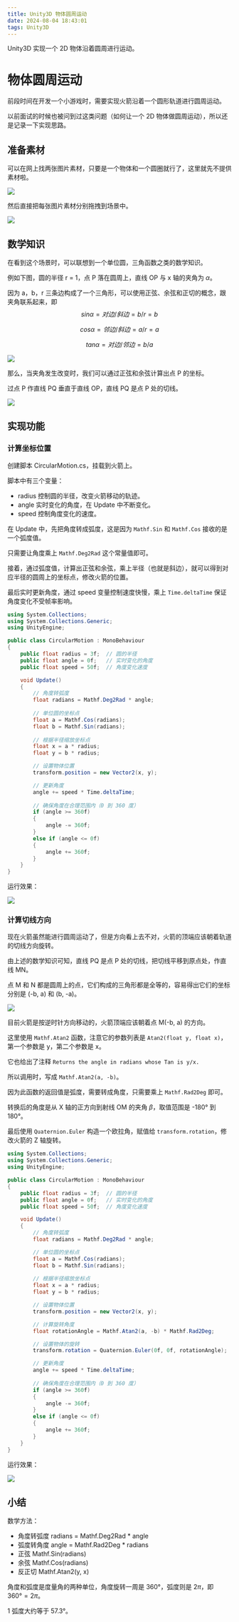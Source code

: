 ```yaml
---
title: Unity3D 物体圆周运动
date: 2024-08-04 18:43:01
tags: Unity3D
---
```


Unity3D 实现一个 2D 物体沿着圆周进行运动。

<!--more-->

# 物体圆周运动

前段时间在开发一个小游戏时，需要实现火箭沿着一个圆形轨道进行圆周运动。

以前面试的时候也被问到过这类问题（如何让一个 2D 物体做圆周运动），所以还是记录一下实现思路。

## 准备素材

可以在网上找两张图片素材，只要是一个物体和一个圆圈就行了，这里就先不提供素材啦。

![](../images/unity-circular-motion/准备素材.png)

然后直接把每张图片素材分别拖拽到场景中。

![](../images/unity-circular-motion/拖到场景.png)

## 数学知识

在看到这个场景时，可以联想到一个单位圆，三角函数之类的数学知识。

例如下图，圆的半径 r = 1，点 P 落在圆周上，直线 OP 与 x 轴的夹角为 $α$。

因为 a，b，r 三条边构成了一个三角形，可以使用正弦、余弦和正切的概念，跟夹角联系起来，即
$$
sin α = 对边/斜边 = b/r = b
$$

$$
cos α = 邻边/斜边 = a/r = a
$$

$$
tan α = 对边/邻边 = b/a
$$



![](../images/unity-circular-motion/数学知识.png)

那么，当夹角发生改变时，我们可以通过正弦和余弦计算出点 P 的坐标。

过点 P 作直线 PQ 垂直于直线 OP，直线 PQ 是点 P 处的切线。

![](../images/unity-circular-motion/数学知识切线.png)

## 实现功能

### 计算坐标位置

创建脚本 CircularMotion.cs，挂载到火箭上。

脚本中有三个变量：

- radius 控制圆的半径，改变火箭移动的轨迹。
- angle 实时变化的角度，在 Update 中不断变化。
- speed 控制角度变化的速度。

在 Update 中，先把角度转成弧度，这是因为 `Mathf.Sin` 和 `Mathf.Cos` 接收的是一个弧度值。

只需要让角度乘上 `Mathf.Deg2Rad` 这个常量值即可。

接着，通过弧度值，计算出正弦和余弦，乘上半径（也就是斜边），就可以得到对应半径的圆周上的坐标点，修改火箭的位置。

最后实时更新角度，通过 speed 变量控制速度快慢，乘上 `Time.deltaTime` 保证角度变化不受帧率影响。

```csharp
using System.Collections;
using System.Collections.Generic;
using UnityEngine;

public class CircularMotion : MonoBehaviour
{
    public float radius = 3f;  // 圆的半径
    public float angle = 0f;   // 实时变化的角度
    public float speed = 50f;  // 角度变化速度

    void Update()
    {
        // 角度转弧度
        float radians = Mathf.Deg2Rad * angle;
        
        // 单位圆的坐标点
        float a = Mathf.Cos(radians);
        float b = Mathf.Sin(radians);
        
        // 根据半径缩放坐标点
        float x = a * radius;
        float y = b * radius;

        // 设置物体位置
        transform.position = new Vector2(x, y);

        // 更新角度
        angle += speed * Time.deltaTime;
        
        // 确保角度在合理范围内（0 到 360 度）
        if (angle >= 360f)
        {
            angle -= 360f;
        }
        else if (angle <= 0f)
        {
            angle += 360f;
        }
    }
}
```

运行效果：

![](../images/unity-circular-motion/运行效果.gif)

### 计算切线方向

现在火箭虽然能进行圆周运动了，但是方向看上去不对，火箭的顶端应该朝着轨道的切线方向旋转。

由上述的数学知识可知，直线 PQ 是点 P 处的切线，把切线平移到原点处，作直线 MN。

点 M 和 N 都是圆周上的点，它们构成的三角形都是全等的，容易得出它们的坐标分别是 (-b, a) 和 (b, -a)。

![](../images/unity-circular-motion/数学知识方向.png)

目前火箭是按逆时针方向移动的，火箭顶端应该朝着点 M(-b, a) 的方向。

这里使用 `Mathf.Atan2` 函数，注意它的参数列表是 `Atan2(float y, float x)`，第一个参数是 y，第二个参数是 x。

它也给出了注释 `Returns the angle in radians whose Tan is y/x.`

所以调用时，写成 `Mathf.Atan2(a, -b)`。

因为此函数的返回值是弧度，需要转成角度，只需要乘上 `Mathf.Rad2Deg` 即可。

转换后的角度是从 X 轴的正方向到射线 OM 的夹角 $β$，取值范围是 -180° 到 180°。

最后使用 `Quaternion.Euler` 构造一个欧拉角，赋值给 `transform.rotation`，修改火箭的 Z 轴旋转。

```csharp
using System.Collections;
using System.Collections.Generic;
using UnityEngine;

public class CircularMotion : MonoBehaviour
{
    public float radius = 3f;  // 圆的半径
    public float angle = 0f;   // 实时变化的角度
    public float speed = 50f;  // 角度变化速度

    void Update()
    {
        // 角度转弧度
        float radians = Mathf.Deg2Rad * angle;

        // 单位圆的坐标点
        float a = Mathf.Cos(radians);
        float b = Mathf.Sin(radians);
        
        // 根据半径缩放坐标点
        float x = a * radius;
        float y = b * radius;

        // 设置物体位置
        transform.position = new Vector2(x, y);

        // 计算旋转角度
        float rotationAngle = Mathf.Atan2(a, -b) * Mathf.Rad2Deg;

        // 设置物体的旋转
        transform.rotation = Quaternion.Euler(0f, 0f, rotationAngle);

        // 更新角度
        angle += speed * Time.deltaTime;
        
        // 确保角度在合理范围内（0 到 360 度）
        if (angle >= 360f)
        {
            angle -= 360f;
        }
        else if (angle <= 0f)
        {
            angle += 360f;
        }
    }
}
```

运行效果：

![](../images/unity-circular-motion/运行效果2.gif)

## 小结

数学方法：

- 角度转弧度 radians = Mathf.Deg2Rad * angle
- 弧度转角度 angle = Mathf.Rad2Deg * radians
- 正弦 Mathf.Sin(radians)
- 余弦 Mathf.Cos(radians)
- 反正切 Mathf.Atan2(y, x)

角度和弧度是度量角的两种单位，角度旋转一周是 360°，弧度则是 $2π$，即 $360°=2π$。

1 弧度大约等于 57.3°。
